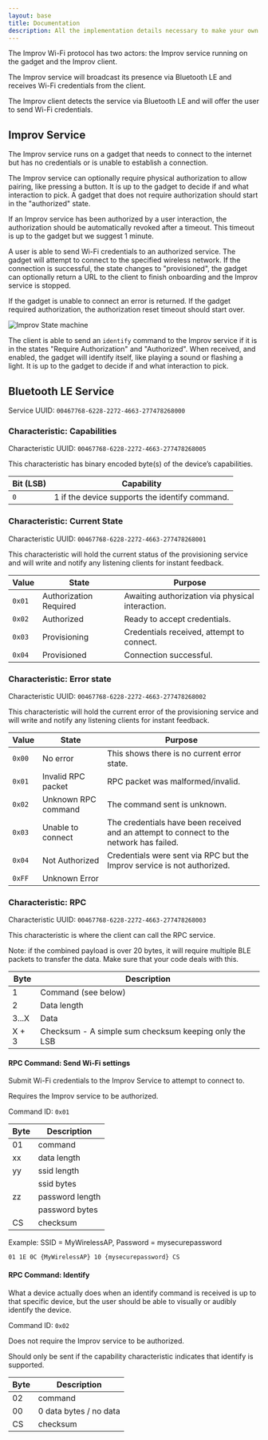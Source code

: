 ```yaml
---
layout: base
title: Documentation
description: All the implementation details necessary to make your own client and service implementation.
---
```


The Improv Wi-Fi protocol has two actors: the Improv service running on the gadget and the Improv client.

The Improv service will broadcast its presence via Bluetooth LE and receives Wi-Fi credentials from the client.

The Improv client detects the service via Bluetooth LE and will offer the user to send Wi-Fi credentials.

## Improv Service

The Improv service runs on a gadget that needs to connect to the internet but has no credentials or is unable to establish a connection.

The Improv service can optionally require physical authorization to allow pairing, like pressing a button. It is up to the gadget to decide if and what interaction to pick. A gadget that does not require authorization should start in the "authorized" state.

If an Improv service has been authorized by a user interaction, the authorization should be automatically revoked after a timeout. This timeout is up to the gadget but we suggest 1 minute.

A user is able to send Wi-Fi credentials to an authorized service. The gadget will attempt to connect to the specified wireless network. If the connection is successful, the state changes to "provisioned", the gadget can optionally return a URL to the client to finish onboarding and the Improv service is stopped.

If the gadget is unable to connect an error is returned. If the gadget required authorization, the authorization reset timeout should start over.

![Improv State machine](/images/improv-states.svg)

The client is able to send an `identify` command to the Improv service if it is in the states "Require Authorization" and "Authorized". When received, and enabled, the gadget will identify itself, like playing a sound or flashing a light. It is up to the gadget to decide if and what interaction to pick.

## Bluetooth LE Service

Service UUID: `00467768-6228-2272-4663-277478268000`

### Characteristic: Capabilities

Characteristic UUID: `00467768-6228-2272-4663-277478268005`

This characteristic has binary encoded byte(s) of the device’s capabilities.

| Bit (LSB) | Capability                                     |
| --------- | ---------------------------------------------- |
| `0`       | 1 if the device supports the identify command. |

### Characteristic: Current State

Characteristic UUID: `00467768-6228-2272-4663-277478268001`

This characteristic will hold the current status of the provisioning service and will write and notify any listening clients for instant feedback.

| Value  | State                  | Purpose                                          |
| ------ | ---------------------- | ------------------------------------------------ |
| `0x01` | Authorization Required | Awaiting authorization via physical interaction. |
| `0x02` | Authorized             | Ready to accept credentials.                     |
| `0x03` | Provisioning           | Credentials received, attempt to connect.        |
| `0x04` | Provisioned            | Connection successful.                           |

### Characteristic: Error state

Characteristic UUID: `00467768-6228-2272-4663-277478268002`

This characteristic will hold the current error of the provisioning service and will write and notify any listening clients for instant feedback.

| Value  | State               | Purpose                                                                                 |
| ------ | ------------------- | --------------------------------------------------------------------------------------- |
| `0x00` | No error            | This shows there is no current error state.                                             |
| `0x01` | Invalid RPC packet  | RPC packet was malformed/invalid.
| `0x02` | Unknown RPC command | The command sent is unknown.
| `0x03` | Unable to connect   | The credentials have been received and an attempt to connect to the network has failed. |
| `0x04` | Not Authorized      | Credentials were sent via RPC but the Improv service is not authorized.                 |
| `0xFF` | Unknown Error       |

### Characteristic: RPC

Characteristic UUID: `00467768-6228-2272-4663-277478268003`

This characteristic is where the client can call the RPC service.

Note: if the combined payload is over 20 bytes, it will require multiple BLE packets to transfer the data. Make sure that your code deals with this.

| Byte  | Description                                           |
| ----- | ----------------------------------------------------- |
| 1     | Command (see below)                                   |
| 2     | Data length                                           |
| 3...X | Data                                                  |
| X + 3 | Checksum - A simple sum checksum keeping only the LSB |

#### RPC Command: Send Wi-Fi settings

Submit Wi-Fi credentials to the Improv Service to attempt to connect to.

Requires the Improv service to be authorized.

Command ID: `0x01`

| Byte | Description     |
| ---- | --------------- |
| 01   | command         |
| xx   | data length     |
| yy   | ssid length     |
|      | ssid bytes      |
| zz   | password length |
|      | password bytes  |
| CS   | checksum        |

Example: SSID = MyWirelessAP, Password = mysecurepassword

```
01 1E 0C {MyWirelessAP} 10 {mysecurepassword} CS
```

#### RPC Command: Identify

What a device actually does when an identify command is received is up to that specific device, but the user should be able to visually or audibly identify the device.

Command ID: `0x02`

Does not require the Improv service to be authorized.

Should only be sent if the capability characteristic indicates that identify is supported.

| Byte | Description            |
| ---- | ---------------------- |
| 02   | command                |
| 00   | 0 data bytes / no data |
| CS   | checksum               |
